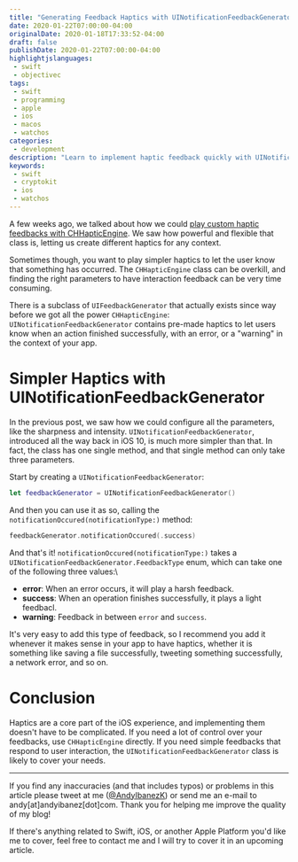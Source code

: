 ```yaml
---
title: "Generating Feedback Haptics with UINotificationFeedbackGenerator"
date: 2020-01-22T07:00:00-04:00
originalDate: 2020-01-18T17:33:52-04:00
draft: false
publishDate: 2020-01-22T07:00:00-04:00
highlightjslanguages:
 - swift
 - objectivec
tags:
 - swift
 - programming
 - apple
 - ios
 - macos
 - watchos
categories:
 - development
description: "Learn to implement haptic feedback quickly with UINotificationFeedbackGenerator"
keywords:
 - swift
 - cryptokit
 - ios
 - watchos
---
```


A few weeks ago, we talked about how we could [play custom haptic feedbacks with CHHapticEngine](https://www.andyibanez.com/posts/playing-custom-haptics-on-ios/). We saw how powerful and flexible that class is, letting us create different haptics for any context.

Sometimes though, you want to play simpler haptics to let the user know that something has occurred. The `CHHapticEngine` class can be overkill, and finding the right parameters to have interaction feedback can be very time consuming.

There is a subclass of `UIFeedbackGenerator` that actually exists since way before we got all the power `CHHapticEngine`: `UINotificationFeedbackGenerator` contains pre-made haptics to let users know when an action finished successfully, with an error, or a "warning" in the context of your app.

# Simpler Haptics with UINotificationFeedbackGenerator

In the previous post, we saw how we could configure all the parameters, like the sharpness and intensity. `UINotificationFeedbackGenerator`, introduced all the way back in iOS 10, is much more simpler than that. In fact, the class has one single method, and that single method can only take three parameters.

Start by creating a `UINotificationFeedbackGenerator`:

```swift
let feedbackGenerator = UINotificationFeedbackGenerator()
```

And then you can use it as so, calling the `notificationOccured(notificationType:)` method:

```swift
feedbackGenerator.notificationOccured(.success)
```

And that's it! `notificationOccured(notificationType:)` takes a `UINotificationFeedbackGenerator.FeedbackType` enum, which can take one of the following three values:\

* **error**: When an error occurs, it will play a harsh feedback.
* **success**: When an operation finishes successfully, it plays a light feedbacl.
* **warning**: Feedback in between `error` and `success`.

It's very easy to add this type of feedback, so I recommend you add it whenever it makes sense in your app to have haptics, whether it is something like saving a file successfully, tweeting something successfully, a network error, and so on.

# Conclusion

Haptics are a core part of the iOS experience, and implementing them doesn't have to be complicated. If you need a lot of control over your feedbacks, use `CHHapticEngine` directly. If you need simple feedbacks that respond to user interaction, the `UINotificationFeedbackGenerator` class is likely to cover your needs.

<hr>

If you find any inaccuracies (and that includes typos) or problems in this article please tweet at me ([@AndyIbanezK](https://twitter.com/AndyIbanezK)) or send me an e-mail to andy[at]andyibanez[dot]com. Thank you for helping me improve the quality of my blog!

If there's anything related to Swift, iOS, or another Apple Platform you'd like me to cover, feel free to contact me and I will try to cover it in an upcoming article.